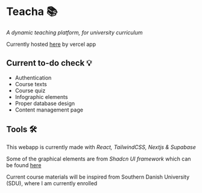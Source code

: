 # Teacha 📚
*A dynamic teaching platform, for university curriculum*

Currently hosted [here](teacha.vercel.app) by vercel app

## Current to-do check 💡
- Authentication
- Course texts
- Course quiz
- Infographic elements
- Proper database design
- Content management page



## Tools 🛠
This webapp is currently made with *React, TailwindCSS, Nextjs & Supabase*

Some of the graphical elements are from *Shadcn UI framework* which can be found [here](https://ui.shadcn.com) 

Current course materials will be inspired from Southern Danish University (SDU), where I am currently enrolled
